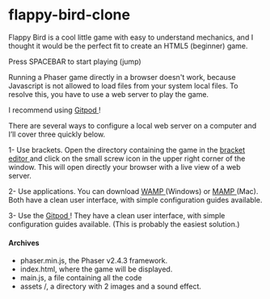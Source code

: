 # flappy-bird-clone

Flappy Bird is a cool little game with easy to understand mechanics,
and I thought it would be the perfect fit to create an HTML5 (beginner) game.

Press SPACEBAR to start playing (jump)

Running a Phaser game directly in a browser doesn't work,
because Javascript is not allowed to load files from your system
local files. To resolve this, you have to use a web server
to play the game.

I recommend using <a href="https://gitpod.io/"> Gitpod </a>!

There are several ways to configure a local web server
on a computer and I’ll cover three quickly below.

1- Use brackets. Open the directory containing the game in the <a href="http://brackets.io/"> bracket editor </a>
and click on the small screw icon in the upper right corner of the window. This will open directly
your browser with a live view of a web server.

2- Use applications. You can download <a href="http://www.wampserver.com/en/"> WAMP </a> (Windows) or <a href = "https://www.mamp.info/en/" > MAMP </a>
(Mac). Both have a clean user interface, with simple configuration guides available.

3- Use the <a href="https://gitpod.io/"> Gitpod </a>!
They have a clean user interface, with simple configuration guides available.
(This is probably the easiest solution.)

<h4>Archives</h4>

- phaser.min.js, the Phaser v2.4.3 framework.
- index.html, where the game will be displayed.
- main.js, a file containing all the code
- assets /, a directory with 2 images and a sound effect.